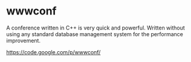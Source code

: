 # wwwconf

A conference written in C++ is very quick and powerful. Written without using
any standard database management system for the performance improvement.

https://code.google.com/p/wwwconf/
